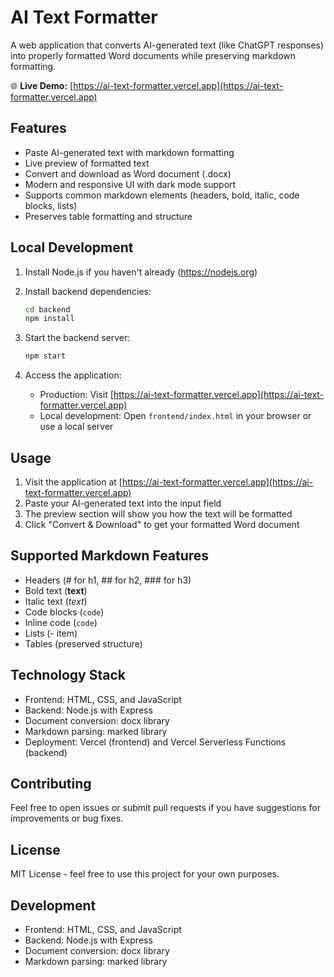 # AI Text Formatter

A web application that converts AI-generated text (like ChatGPT responses) into properly formatted Word documents while preserving markdown formatting.

🌐 **Live Demo:** [https://ai-text-formatter.vercel.app](https://ai-text-formatter.vercel.app)

## Features

- Paste AI-generated text with markdown formatting
- Live preview of formatted text
- Convert and download as Word document (.docx)
- Modern and responsive UI with dark mode support
- Supports common markdown elements (headers, bold, italic, code blocks, lists)
- Preserves table formatting and structure

## Local Development

1. Install Node.js if you haven't already (https://nodejs.org)

2. Install backend dependencies:
   ```bash
   cd backend
   npm install
   ```

3. Start the backend server:
   ```bash
   npm start
   ```

4. Access the application:
   - Production: Visit [https://ai-text-formatter.vercel.app](https://ai-text-formatter.vercel.app)
   - Local development: Open `frontend/index.html` in your browser or use a local server

## Usage

1. Visit the application at [https://ai-text-formatter.vercel.app](https://ai-text-formatter.vercel.app)
2. Paste your AI-generated text into the input field
3. The preview section will show you how the text will be formatted
4. Click "Convert & Download" to get your formatted Word document

## Supported Markdown Features

- Headers (# for h1, ## for h2, ### for h3)
- Bold text (**text**)
- Italic text (*text*)
- Code blocks (```code```)
- Inline code (`code`)
- Lists (- item)
- Tables (preserved structure)

## Technology Stack

- Frontend: HTML, CSS, and JavaScript
- Backend: Node.js with Express
- Document conversion: docx library
- Markdown parsing: marked library
- Deployment: Vercel (frontend) and Vercel Serverless Functions (backend)

## Contributing

Feel free to open issues or submit pull requests if you have suggestions for improvements or bug fixes.

## License

MIT License - feel free to use this project for your own purposes.

## Development

- Frontend: HTML, CSS, and JavaScript
- Backend: Node.js with Express
- Document conversion: docx library
- Markdown parsing: marked library 